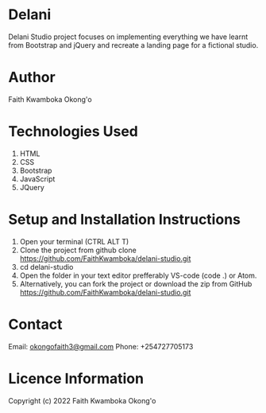 # Delani
Delani Studio project focuses on implementing everything we have learnt from Bootstrap and jQuery and recreate a landing page for a fictional studio.

# Author
Faith Kwamboka Okong'o

# Technologies Used
1. HTML
2. CSS
3. Bootstrap
4. JavaScript
5. JQuery

# Setup and Installation Instructions

1. Open your terminal (CTRL ALT T)
2. Clone the project from github clone https://github.com/FaithKwamboka/delani-studio.git
3. cd delani-studio
4. Open the folder in your text editor prefferably VS-code (code .) or Atom.
5. Alternatively, you can fork the project or download the zip from GitHub https://github.com/FaithKwamboka/delani-studio.git

# Contact

Email: okongofaith3@gmail.com
Phone: +254727705173

# Licence Information

Copyright (c) 2022 Faith Kwamboka Okong'o

